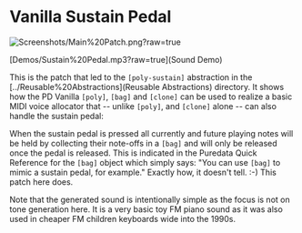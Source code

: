 Vanilla Sustain Pedal
=====================

![Screenshots/Main%20Patch.png?raw=true](Screenshot)

[Demos/Sustain%20Pedal.mp3?raw=true](Sound Demo)

This is the patch that led to the `[poly-sustain]` abstraction in the
[../Reusable%20Abstractions](Reusable Abstractions) directory. It shows how
the PD Vanilla `[poly]`, `[bag]` and `[clone]` can be used to realize a basic
MIDI voice allocator that -- unlike `[poly]`, and `[clone]` alone -- can also
handle the sustain pedal:

When the sustain pedal is pressed all currently and future playing notes will
be held by collecting their note-offs in a `[bag]` and will only be released
once the pedal is released. This is indicated in the Puredata Quick Reference
for the `[bag]` object which simply says: "You can use `[bag]` to mimic a sustain
pedal, for example." Exactly how, it doesn't tell. :-) This patch here does.

Note that the generated sound is intentionally simple as the focus is not on
tone generation here. It is a very basic toy FM piano sound as it was also used
in cheaper FM children keyboards wide into the 1990s.

